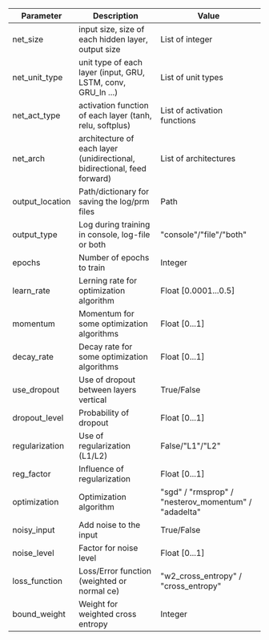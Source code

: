 




| Parameter           | Description                                        | Value          |
| ------------------- | ---------------------------------------------------| ---------------- |
| net_size            | input size, size of each hidden layer, output size | List of integer |
| net_unit_type       | unit type of each layer (input, GRU, LSTM, conv, GRU_ln ...) | List of unit types |
| net_act_type        | activation function of each layer (tanh, relu, softplus) | List of activation functions |
| net_arch            | architecture of each layer (unidirectional, bidirectional, feed forward)  | List of architectures |
| output_location     | Path/dictionary for saving the log/prm files | Path |
| output_type         | Log during training in console, log-file or both | "console"/"file"/"both" |
| epochs             | Number of epochs to train                          | Integer          |
| learn_rate         | Lerning rate for optimization algorithm            | Float [0.0001...0.5] |
| momentum           | Momentum for some optimization algorithms          | Float [0...1]    |
| decay_rate         | Decay rate for some optimization algorithms        | Float [0...1]    |
| use_dropout        | Use of dropout between layers vertical             | True/False       |
| dropout_level      | Probability of dropout                             | Float [0...1]    |
| regularization     | Use of regularization (L1/L2)                      | False/"L1"/"L2"  |
| reg_factor         | Influence of regularization                        | Float [0...1]    |
| optimization       | Optimization algorithm                             | "sgd" / "rmsprop" / "nesterov_momentum" / "adadelta" |
| noisy_input        | Add noise to the input                             | True/False          |
| noise_level        | Factor for noise level                             | Float [0...1]    |
| loss_function      | Loss/Error function (weighted or normal ce)        | "w2_cross_entropy" / "cross_entropy"          |
| bound_weight       | Weight for weighted cross entropy                  | Integer          |